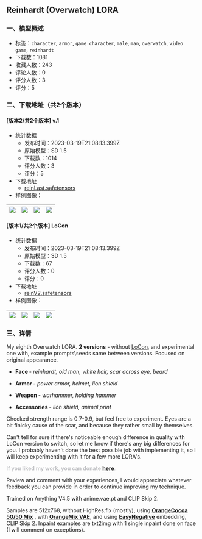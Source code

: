 ## Reinhardt (Overwatch) LORA
### 一、模型概述

- 标签：`character`, `armor`, `game character`, `male`, `man`, `overwatch`, `video game`, `reinhardt`
- 下载数：1081
- 收藏人数：243
- 评论人数：0
- 评分人数：3
- 评分：5

### 二、下载地址（共2个版本）

#### [版本2/共2个版本] v.1

- 统计数据
  - 发布时间：2023-03-19T21:08:13.399Z
  - 原始模型：SD 1.5
  - 下载数：1014
  - 评分人数：3
  - 评分：5
- 下载地址
  - [reinLast.safetensors](https://civitai.com/api/download/models/21112)
- 样例图像：

| <img src="https://image.civitai.com/xG1nkqKTMzGDvpLrqFT7WA/8a5ff677-6f7d-4b4e-6cae-ac7af7291b00/width=450/223582.jpeg" /> | <img src="https://image.civitai.com/xG1nkqKTMzGDvpLrqFT7WA/b4574091-0cb9-4bad-4aef-4cdd317e6e00/width=450/223587.jpeg" /> | <img src="https://image.civitai.com/xG1nkqKTMzGDvpLrqFT7WA/e999be14-ca2e-4dad-6e78-2ecb40f45800/width=450/223586.jpeg" /> | <img src="https://image.civitai.com/xG1nkqKTMzGDvpLrqFT7WA/41c8d64a-1141-449e-b01a-bda655faab00/width=450/223585.jpeg" /> |
| ---- | ---- | ---- | ---- |

#### [版本1/共2个版本] LoCon

- 统计数据
  - 发布时间：2023-03-19T21:08:13.399Z
  - 原始模型：SD 1.5
  - 下载数：67
  - 评分人数：0
  - 评分：0
- 下载地址
  - [reinV2.safetensors](https://civitai.com/api/download/models/21113)
- 样例图像：

| <img src="https://image.civitai.com/xG1nkqKTMzGDvpLrqFT7WA/701a325f-4ee5-40f4-4412-22dfca4adb00/width=450/223593.jpeg" /> | <img src="https://image.civitai.com/xG1nkqKTMzGDvpLrqFT7WA/77079597-49b6-4c1b-4ee3-a8523e660200/width=450/223592.jpeg" /> | <img src="https://image.civitai.com/xG1nkqKTMzGDvpLrqFT7WA/c4cc0833-ac79-4d53-565c-c1f1a1955c00/width=450/223591.jpeg" /> | <img src="https://image.civitai.com/xG1nkqKTMzGDvpLrqFT7WA/b0c73677-089f-485e-7979-682f1c75bd00/width=450/223590.jpeg" /> |
| ---- | ---- | ---- | ---- |


### 三、详情
<p>My eighth Overwatch LORA. <strong>2 versions</strong> - without <a target="_blank" rel="ugc" href="https://github.com/KohakuBlueleaf/a1111-sd-webui-locon">LoCon</a>, and experimental one with, example prompts\seeds same between versions. Focused on original appearance.</p><ul><li><p><strong>Face </strong>- <em>reinhardt, old man, white hair, scar across eye, beard</em></p></li><li><p><strong>Armor -</strong> <em>power armor, helmet, lion shield</em></p></li><li><p><strong>Weapon </strong>- <em>warhammer, holding hammer</em></p></li><li><p><strong>Accessories </strong>- <em>lion shield, animal print</em></p></li></ul><p>Checked strength range is 0.7-0.9, but feel free to experiment. Eyes are a bit finicky cause of the scar, and because they rather small by themselves.</p><p>Can't tell for sure if there's noticeable enough difference in quality with LoCon version to switch, so let me know if there's any big differences for you. I probably haven't done the best possible job with implementing it, so I will keep experimenting with it for a few more LORA's.</p><p><strong><span style="color:rgb(193, 194, 197)">If you liked my work, you can donate</span></strong><span style="color:rgb(193, 194, 197)"> </span><a target="_blank" rel="ugc" href="https://www.buymeacoffee.com/gertan"><strong>here</strong></a><span style="color:rgb(193, 194, 197)">.</span></p><p>Review and comment with your experiences, I would appreciate whatever feedback you can provide in order to continue improving my technique.</p><p>Trained on Anything V4.5 with anime.vae.pt and CLIP Skip 2.</p><p>Samples are 512x768, without HighRes.fix (mostly), using <a target="_blank" rel="ugc" href="https://civitai.com/models/4355/orangecocoa-5050-mix"><strong>OrangeCocoa 50/50 Mix</strong></a> , with<strong> </strong><a target="_blank" rel="ugc" href="https://huggingface.co/WarriorMama777/OrangeMixs/blob/main/VAEs/orangemix.vae.pt"><strong>OrangeMix VAE</strong></a>, and using <a target="_blank" rel="ugc" href="https://civitai.com/models/7808/easynegative"><strong>EasyNegative</strong></a> embedding, CLIP Skip 2. Inpaint examples are txt2img with 1 single inpaint done on face (I will comment on exceptions).</p>